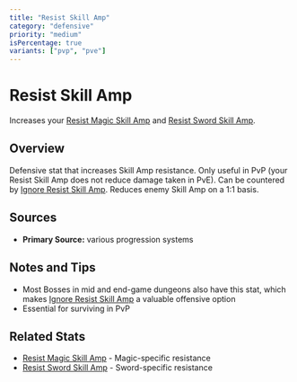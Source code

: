 ```yaml
---
title: "Resist Skill Amp"
category: "defensive"
priority: "medium"
isPercentage: true
variants: ["pvp", "pve"]
---
```


# Resist Skill Amp

Increases your [Resist Magic Skill Amp](/stats/resist-magic-skill-amp) and [Resist Sword Skill Amp](/stats/resist-sword-skill-amp).

## Overview

Defensive stat that increases Skill Amp resistance. Only useful in PvP (your Resist Skill Amp does not reduce damage taken in PvE). Can be countered by [Ignore Resist Skill Amp](/stats/ignore-resist-skill-amp).
Reduces enemy Skill Amp on a 1:1 basis.

## Sources

- **Primary Source:** various progression systems

## Notes and Tips

- Most Bosses in mid and end-game dungeons also have this stat, which makes [Ignore Resist Skill Amp](/stats/ignore-resist-skill-amp) a valuable offensive option
- Essential for surviving in PvP

## Related Stats

- [Resist Magic Skill Amp](/stats/resist-magic-skill-amp) - Magic-specific resistance
- [Resist Sword Skill Amp](/stats/resist-sword-skill-amp) - Sword-specific resistance